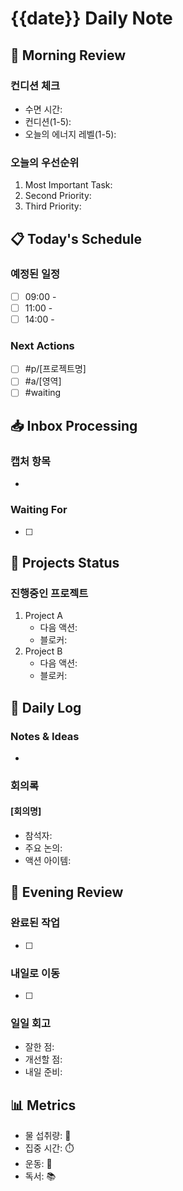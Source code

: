 # {{date}} Daily Note

## 🌅 Morning Review
### 컨디션 체크
- 수면 시간: 
- 컨디션(1-5): 
- 오늘의 에너지 레벨(1-5): 

### 오늘의 우선순위
1. Most Important Task:
2. Second Priority:
3. Third Priority:

## 📋 Today's Schedule
### 예정된 일정
- [ ] 09:00 - 
- [ ] 11:00 - 
- [ ] 14:00 - 

### Next Actions
- [ ] #p/[프로젝트명] 
- [ ] #a/[영역] 
- [ ] #waiting 

## 📥 Inbox Processing
### 캡처 항목
- 

### Waiting For
- [ ] 

## 🎯 Projects Status
### 진행중인 프로젝트
1. Project A
   - 다음 액션:
   - 블로커:
2. Project B
   - 다음 액션:
   - 블로커:

## 📝 Daily Log
### Notes & Ideas
- 

### 회의록
#### [회의명]
- 참석자:
- 주요 논의:
- 액션 아이템:

## 🌙 Evening Review
### 완료된 작업
- [ ] 

### 내일로 이동
- [ ] 

### 일일 회고
- 잘한 점:
- 개선할 점:
- 내일 준비:

## 📊 Metrics
- 물 섭취량: 🚰
- 집중 시간: ⏱️
- 운동: 💪
- 독서: 📚
